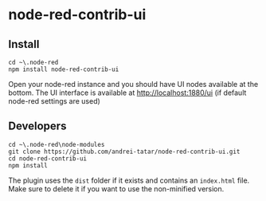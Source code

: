 # node-red-contrib-ui

## Install

```
cd ~\.node-red
npm install node-red-contrib-ui
```

Open your node-red instance and you should have UI nodes available at the bottom.
The UI interface is available at <http://localhost:1880/ui> (if default node-red settings are used)


## Developers

```
cd ~\.node-red\node-modules
git clone https://github.com/andrei-tatar/node-red-contrib-ui.git
cd node-red-contrib-ui
npm install
```
The plugin uses the ```dist``` folder if it exists and contains an ```index.html``` file. Make sure to delete it if you want to use the non-minified version.

